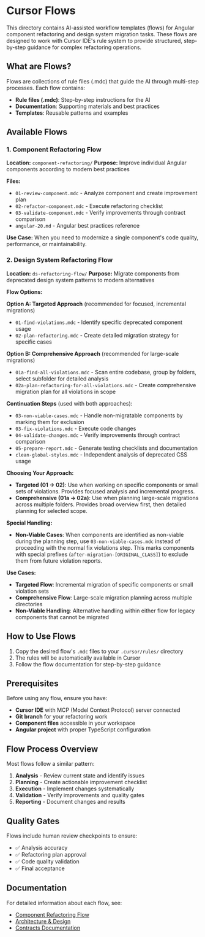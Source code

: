 # Cursor Flows

This directory contains AI-assisted workflow templates (flows) for Angular component refactoring and design system migration tasks. These flows are designed to work with Cursor IDE's rule system to provide structured, step-by-step guidance for complex refactoring operations.

## What are Flows?

Flows are collections of rule files (.mdc) that guide the AI through multi-step processes. Each flow contains:
- **Rule files (.mdc)**: Step-by-step instructions for the AI
- **Documentation**: Supporting materials and best practices
- **Templates**: Reusable patterns and examples

## Available Flows

### 1. Component Refactoring Flow
**Location:** `component-refactoring/`
**Purpose:** Improve individual Angular components according to modern best practices

**Files:**
- `01-review-component.mdc` - Analyze component and create improvement plan
- `02-refactor-component.mdc` - Execute refactoring checklist
- `03-validate-component.mdc` - Verify improvements through contract comparison
- `angular-20.md` - Angular best practices reference

**Use Case:** When you need to modernize a single component's code quality, performance, or maintainability.

### 2. Design System Refactoring Flow
**Location:** `ds-refactoring-flow/`
**Purpose:** Migrate components from deprecated design system patterns to modern alternatives

**Flow Options:**

**Option A: Targeted Approach** (recommended for focused, incremental migrations)
- `01-find-violations.mdc` - Identify specific deprecated component usage
- `02-plan-refactoring.mdc` - Create detailed migration strategy for specific cases

**Option B: Comprehensive Approach** (recommended for large-scale migrations)
- `01a-find-all-violations.mdc` - Scan entire codebase, group by folders, select subfolder for detailed analysis
- `02a-plan-refactoring-for-all-violations.mdc` - Create comprehensive migration plan for all violations in scope

**Continuation Steps** (used with both approaches):
- `03-non-viable-cases.mdc` - Handle non-migratable components by marking them for exclusion
- `03-fix-violations.mdc` - Execute code changes
- `04-validate-changes.mdc` - Verify improvements through contract comparison
- `05-prepare-report.mdc` - Generate testing checklists and documentation
- `clean-global-styles.mdc` - Independent analysis of deprecated CSS usage

**Choosing Your Approach:**
- **Targeted (01 → 02)**: Use when working on specific components or small sets of violations. Provides focused analysis and incremental progress.
- **Comprehensive (01a → 02a)**: Use when planning large-scale migrations across multiple folders. Provides broad overview first, then detailed planning for selected scope.

**Special Handling:**
- **Non-Viable Cases**: When components are identified as non-viable during the planning step, use `03-non-viable-cases.mdc` instead of proceeding with the normal fix violations step. This marks components with special prefixes (`after-migration-[ORIGINAL_CLASS]`) to exclude them from future violation reports.

**Use Cases:** 
- **Targeted Flow**: Incremental migration of specific components or small violation sets
- **Comprehensive Flow**: Large-scale migration planning across multiple directories
- **Non-Viable Handling**: Alternative handling within either flow for legacy components that cannot be migrated

## How to Use Flows

1. Copy the desired flow's `.mdc` files to your `.cursor/rules/` directory
2. The rules will be automatically available in Cursor
3. Follow the flow documentation for step-by-step guidance

## Prerequisites

Before using any flow, ensure you have:
- **Cursor IDE** with MCP (Model Context Protocol) server connected
- **Git branch** for your refactoring work
- **Component files** accessible in your workspace
- **Angular project** with proper TypeScript configuration

## Flow Process Overview

Most flows follow a similar pattern:
1. **Analysis** - Review current state and identify issues
2. **Planning** - Create actionable improvement checklist
3. **Execution** - Implement changes systematically
4. **Validation** - Verify improvements and quality gates
5. **Reporting** - Document changes and results

## Quality Gates

Flows include human review checkpoints to ensure:
- ✅ Analysis accuracy
- ✅ Refactoring plan approval
- ✅ Code quality validation
- ✅ Final acceptance

## Documentation

For detailed information about each flow, see:
- [Component Refactoring Flow](../../docs/component-refactoring-flow.md)
- [Architecture & Design](../../docs/architecture-internal-design.md)
- [Contracts Documentation](../../docs/contracts.md)